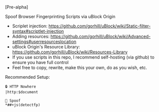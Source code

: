[Pre-alpha]

Spoof Browser Fingerprinting Scripts via uBlock Origin

- Scriplet injection: https://github.com/gorhill/uBlock/wiki/Static-filter-syntax#scriptlet-injection
- Adding resources: https://github.com/gorhill/uBlock/wiki/Advanced-settings#userresourceslocation
- uBlock Origin's Resource Library: https://github.com/gorhill/uBlock/wiki/Resources-Library
- If you use scripts in this repo, I recommend self-hosting (via github) to ensure you have full control
- Feel free to copy, rewrite, make this your own, do as you wish, etc.

Recommended Setup:
```
🔒 HTTP Nowhere
|http:$document

🧪 Spoof
*##+js(detectfp)
```
